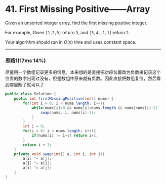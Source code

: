 # 41. First Missing Positive——Array

Given an unsorted integer array, find the first missing positive integer.

For example,
Given `[1,2,0]` return `3`,
and `[3,4,-1,1]` return `2`.

Your algorithm should run in *O*(*n*) time and uses constant space.

---

### 思路1(17ms 14%)

尽量用一个数组记录更多的信息，本来想的是直接把对应位置改为负数来记录这个位置的数字出现过没有，但是数组中原来就有负数。因此直接把数组复位，然后看到哪里断了就可以了

```java
public class Solution {
    public int firstMissingPositive(int[] nums) {
        for(int i = 0; i < nums.length; i++){
            while(nums[i]>0 && nums[i]<nums.length && nums[nums[i]-1] != nums[i]){
                swap(nums, i, nums[i]-1);
            }
        }
        int i = 0;
        for(i = 0; i < nums.length; i++){
            if(nums[i] != i+1) return i+1;
        }
        return i + 1;
    }
    private void swap(int[] a, int i, int j){
        a[i] ^= a[j];
        a[j] ^= a[i];
        a[i] ^= a[j];
    }
}
```

